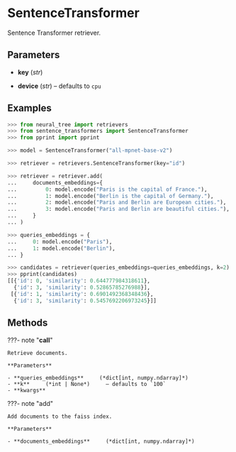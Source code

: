 # SentenceTransformer

Sentence Transformer retriever.



## Parameters

- **key** (*str*)

- **device** (*str*) – defaults to `cpu`



## Examples

```python
>>> from neural_tree import retrievers
>>> from sentence_transformers import SentenceTransformer
>>> from pprint import pprint

>>> model = SentenceTransformer("all-mpnet-base-v2")

>>> retriever = retrievers.SentenceTransformer(key="id")

>>> retriever = retriever.add(
...     documents_embeddings={
...         0: model.encode("Paris is the capital of France."),
...         1: model.encode("Berlin is the capital of Germany."),
...         2: model.encode("Paris and Berlin are European cities."),
...         3: model.encode("Paris and Berlin are beautiful cities."),
...     }
... )

>>> queries_embeddings = {
...     0: model.encode("Paris"),
...     1: model.encode("Berlin"),
... }

>>> candidates = retriever(queries_embeddings=queries_embeddings, k=2)
>>> pprint(candidates)
[[{'id': 0, 'similarity': 0.644777984318611},
  {'id': 3, 'similarity': 0.52865785276988}],
 [{'id': 1, 'similarity': 0.6901492368348436},
  {'id': 3, 'similarity': 0.5457692206973245}]]
```

## Methods

???- note "__call__"

    Retrieve documents.

    **Parameters**

    - **queries_embeddings**     (*dict[int, numpy.ndarray]*)    
    - **k**     (*int | None*)     – defaults to `100`    
    - **kwargs**    
    
???- note "add"

    Add documents to the faiss index.

    **Parameters**

    - **documents_embeddings**     (*dict[int, numpy.ndarray]*)    
    
